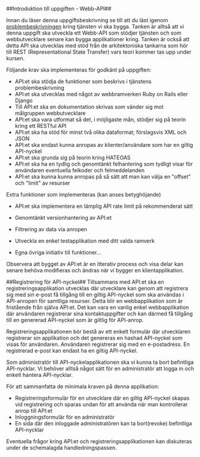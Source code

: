 ##Introduktion till uppgiften - Webb-API##

Innan du läser denna uppgiftsbeskrivning se till att du läst igenom [problembeskrivningen](https://coursepress.lnu.se/kurs/webbramverk/tjansten-toerh/) kring tjänsten vi ska bygga.
Tanken är alltså att vi denna uppgift ska utveckla ett Webb-API som stödjer tjänsten och som webbutvecklare senare kan bygga applikationer kring. Tanken är också att detta API ska utvecklas med stöd från de arkitektoniska tankarna som hör till REST (Representational State Transfer) vars teori kommer tas upp under kursen.

Följande krav ska implementeras för godkänt på uppgiften:

* API:et ska stödja de funktioner som beskrivs i tjänstens problembeskrivning
* API:et ska utvecklas med något av webbramverken Ruby on Rails eller Django
* Till API:et ska en dokumentation skrivas som vänder sig mot målgruppen webbutvecklare
* API:et ska vara utformat så det, i möjligaste mån, stödjer sig på teorin kring ett RESTful API
* API:et ska ha stöd för minst två olika dataformat; förslagsvis XML och JSON
* API:et ska endast kunna anropas av klienter/användare som har en giltig API-nyckel
* API:et ska grunda sig på teorin kring HATEOAS
* API:et ska ha en tydlig och genomtänkt felhantering som tydligt visar för användaren eventuella felkoder och felmeddelanden
* API:et ska kunna kunna anropas på så sätt att man kan välja en "offset" och "limit" av resurser


Extra funktioner som implementeras (kan anses betyghöjande)

* API:et ska implementera en lämplig API rate limit på rekommenderat sätt
* Genomtänkt versionhantering av API:et
* Filtrering av data via anropen

* Utveckla en enkel testapplikation med ditt valda ramverk
* Egna övriga initiativ till funktioner...

Observera att bygget av API:et är en itterativ process och visa delar kan senare behöva modifieras och ändras när vi bygger en klientapplikation.

##Registrering för API-nyckel##
Tillsammans med API:et ska en registreringsapplikation utvecklas där utvecklare kan genom att registrera sig med sin e-post få tillgång till en giltig API-nyckel som ska användas i API-anropen för samtliga resurser. Detta blir en webbapplikation som är fristående från själva API:et. Det kan vara en vanlig enkel webbapplikation där användaren registrerar sina kontaktuppgifter och kan därmed få tillgång till en genererad API-nyckel som är giltlig för API-anrop. 

Registreringsapplikationen bör bestå av ett enkelt formulär där utvecklaren registrerar sin applikation och det genereras en hashad API-nyckel som visas för användaren. Användaren registrerar sig med en e-postadress. En registrerad e-post kan endast ha en giltig API-nyckel.

Som administratör till API-nyckelapplikationen ska vi kunna ta bort befintliga API-nycklar. Vi behöver alltså något sätt för en administratör att logga in och enkelt hantera API-nycklar.

För att sammanfatta de minimala kraven på denna applikation:

* Registreringsformulär för en utvecklare där en giltig API-nyckel skapas vid registrering och sparas undan för att använda när man kontrollerar anrop till API:et
* Inloggningsformulär för en administratör 
* En sida där den inloggade administratören kan ta bort(revoke) befintliga API-nycklar

Eventuella frågor kring API:et och registreringsapplikationen kan diskuteras under de schemalagda handledningspassen.
